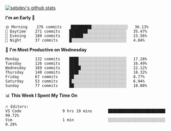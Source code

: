 [![sebdev's github stats](https://github-readme-stats.vercel.app/api?username=sebdeveloper6952)](https://github.com/anuraghazra/github-readme-stats)
<!--START_SECTION:waka-->
**I'm an Early 🐤** 

```text
🌞 Morning    276 commits    █████████░░░░░░░░░░░░░░░░   36.13% 
🌆 Daytime    271 commits    ████████░░░░░░░░░░░░░░░░░   35.47% 
🌃 Evening    180 commits    ██████░░░░░░░░░░░░░░░░░░░   23.56% 
🌙 Night      37 commits     █░░░░░░░░░░░░░░░░░░░░░░░░   4.84%

```
📅 **I'm Most Productive on Wednesday** 

```text
Monday       132 commits    ████░░░░░░░░░░░░░░░░░░░░░   17.28% 
Tuesday      126 commits    ████░░░░░░░░░░░░░░░░░░░░░   16.49% 
Wednesday    169 commits    █████░░░░░░░░░░░░░░░░░░░░   22.12% 
Thursday     140 commits    ████░░░░░░░░░░░░░░░░░░░░░   18.32% 
Friday       67 commits     ██░░░░░░░░░░░░░░░░░░░░░░░   8.77% 
Saturday     53 commits     █░░░░░░░░░░░░░░░░░░░░░░░░   6.94% 
Sunday       77 commits     ██░░░░░░░░░░░░░░░░░░░░░░░   10.08%

```


📊 **This Week I Spent My Time On** 

```text
🔥 Editors: 
VS Code                  9 hrs 19 mins       █████████████████████████   99.72% 
Vim                      1 min               ░░░░░░░░░░░░░░░░░░░░░░░░░   0.28%

```


<!--END_SECTION:waka-->

